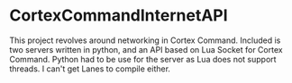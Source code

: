 CortexCommandInternetAPI
========================

This project revolves around networking in Cortex Command. Included is two servers written in python, and an API based on Lua Socket for Cortex Command. Python had to be use for the server as Lua does not support threads. I can't get Lanes to compile either.
